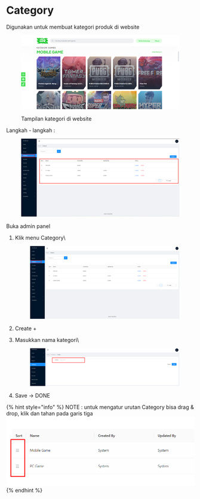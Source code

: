 # Category

Digunakan untuk membuat kategori produk di website

<figure><img src="../.gitbook/assets/Screenshot_8.png" alt=""><figcaption><p>Tampilan kategori di website</p></figcaption></figure>

Langkah - langkah :&#x20;

<figure><img src="../.gitbook/assets/Screenshot_11.png" alt=""><figcaption></figcaption></figure>

Buka admin panel

1.  Klik menu Category\


    <figure><img src="../.gitbook/assets/Screenshot_12 (1).png" alt=""><figcaption></figcaption></figure>
2. Create +
3.  Masukkan nama kategori\


    <figure><img src="../.gitbook/assets/image (5) (1).png" alt=""><figcaption></figcaption></figure>
4. Save -> DONE

{% hint style="info" %}
NOTE : untuk mengatur urutan Category bisa drag & drop, klik dan tahan pada garis tiga\
![](<../.gitbook/assets/image (33).png>)
{% endhint %}
